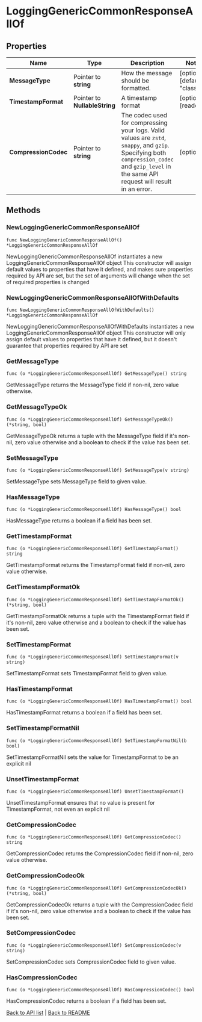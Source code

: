 # LoggingGenericCommonResponseAllOf

## Properties

Name | Type | Description | Notes
------------ | ------------- | ------------- | -------------
**MessageType** | Pointer to **string** | How the message should be formatted. | [optional] [default to "classic"]
**TimestampFormat** | Pointer to **NullableString** | A timestamp format | [optional] [readonly] 
**CompressionCodec** | Pointer to **string** | The codec used for compressing your logs. Valid values are `zstd`, `snappy`, and `gzip`. Specifying both `compression_codec` and `gzip_level` in the same API request will result in an error. | [optional] 

## Methods

### NewLoggingGenericCommonResponseAllOf

`func NewLoggingGenericCommonResponseAllOf() *LoggingGenericCommonResponseAllOf`

NewLoggingGenericCommonResponseAllOf instantiates a new LoggingGenericCommonResponseAllOf object
This constructor will assign default values to properties that have it defined,
and makes sure properties required by API are set, but the set of arguments
will change when the set of required properties is changed

### NewLoggingGenericCommonResponseAllOfWithDefaults

`func NewLoggingGenericCommonResponseAllOfWithDefaults() *LoggingGenericCommonResponseAllOf`

NewLoggingGenericCommonResponseAllOfWithDefaults instantiates a new LoggingGenericCommonResponseAllOf object
This constructor will only assign default values to properties that have it defined,
but it doesn't guarantee that properties required by API are set

### GetMessageType

`func (o *LoggingGenericCommonResponseAllOf) GetMessageType() string`

GetMessageType returns the MessageType field if non-nil, zero value otherwise.

### GetMessageTypeOk

`func (o *LoggingGenericCommonResponseAllOf) GetMessageTypeOk() (*string, bool)`

GetMessageTypeOk returns a tuple with the MessageType field if it's non-nil, zero value otherwise
and a boolean to check if the value has been set.

### SetMessageType

`func (o *LoggingGenericCommonResponseAllOf) SetMessageType(v string)`

SetMessageType sets MessageType field to given value.

### HasMessageType

`func (o *LoggingGenericCommonResponseAllOf) HasMessageType() bool`

HasMessageType returns a boolean if a field has been set.

### GetTimestampFormat

`func (o *LoggingGenericCommonResponseAllOf) GetTimestampFormat() string`

GetTimestampFormat returns the TimestampFormat field if non-nil, zero value otherwise.

### GetTimestampFormatOk

`func (o *LoggingGenericCommonResponseAllOf) GetTimestampFormatOk() (*string, bool)`

GetTimestampFormatOk returns a tuple with the TimestampFormat field if it's non-nil, zero value otherwise
and a boolean to check if the value has been set.

### SetTimestampFormat

`func (o *LoggingGenericCommonResponseAllOf) SetTimestampFormat(v string)`

SetTimestampFormat sets TimestampFormat field to given value.

### HasTimestampFormat

`func (o *LoggingGenericCommonResponseAllOf) HasTimestampFormat() bool`

HasTimestampFormat returns a boolean if a field has been set.

### SetTimestampFormatNil

`func (o *LoggingGenericCommonResponseAllOf) SetTimestampFormatNil(b bool)`

 SetTimestampFormatNil sets the value for TimestampFormat to be an explicit nil

### UnsetTimestampFormat
`func (o *LoggingGenericCommonResponseAllOf) UnsetTimestampFormat()`

UnsetTimestampFormat ensures that no value is present for TimestampFormat, not even an explicit nil
### GetCompressionCodec

`func (o *LoggingGenericCommonResponseAllOf) GetCompressionCodec() string`

GetCompressionCodec returns the CompressionCodec field if non-nil, zero value otherwise.

### GetCompressionCodecOk

`func (o *LoggingGenericCommonResponseAllOf) GetCompressionCodecOk() (*string, bool)`

GetCompressionCodecOk returns a tuple with the CompressionCodec field if it's non-nil, zero value otherwise
and a boolean to check if the value has been set.

### SetCompressionCodec

`func (o *LoggingGenericCommonResponseAllOf) SetCompressionCodec(v string)`

SetCompressionCodec sets CompressionCodec field to given value.

### HasCompressionCodec

`func (o *LoggingGenericCommonResponseAllOf) HasCompressionCodec() bool`

HasCompressionCodec returns a boolean if a field has been set.


[Back to API list](../README.md#documentation-for-api-endpoints) | [Back to README](../README.md)


